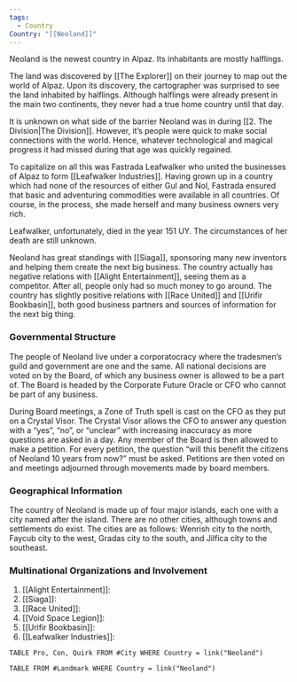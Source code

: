 ```yaml
---
tags:
  - Country
Country: "[[Neoland]]"
---
```

Neoland is the newest country in Alpaz. Its inhabitants are mostly halflings. 

The land was discovered by [[The Explorer]] on their journey to map out the world of Alpaz. Upon its discovery, the cartographer was surprised to see the land inhabited by halflings. Although halflings were already present in the main two continents, they never had a true home country until that day. 

It is unknown on what side of the barrier Neoland was in during [[2. The Division|The Division]]. However, it’s people were quick to make social connections with the world. Hence, whatever technological and magical progress it had missed during that age was quickly regained. 

To capitalize on all this was Fastrada Leafwalker who united the businesses of Alpaz to form [[Leafwalker Industries]]. Having grown up in a country which had none of the resources of either Gul and Nol, Fastrada ensured that basic and adventuring commodities were available in all countries. Of course, in the process, she made herself and many business owners very rich. 

 Leafwalker, unfortunately, died in the year 151 UY. The circumstances of her death are still unknown. 

Neoland has great standings with [[Siaga]], sponsoring many new inventors and helping them create the next big business. The country actually has negative relations with [[Alight Entertainment]], seeing them as a competitor. After all, people only had so much money to go around. The country has slightly positive relations with [[Race United]] and [[Urifir Bookbasin]], both good business partners and sources of information for the next big thing. 

### Governmental Structure

The people of Neoland live under a corporatocracy where the tradesmen’s guild and government are one and the same. All national decisions are voted on by the Board, of which any business owner is allowed to be a part of. The Board is headed by the Corporate Future Oracle or CFO who cannot be part of any business.

During Board meetings, a Zone of Truth spell is cast on the CFO as they put on a Crystal Visor. The Crystal Visor allows the CFO to answer any question with a “yes”, “no”, or “unclear” with increasing inaccuracy as more questions are asked in a day. Any member of the Board is then allowed to make a petition. For every petition, the question “will this benefit the citizens of Neoland 10 years from now?” must be asked. Petitions are then voted on and meetings adjourned through movements made by board members. 

### Geographical Information

The country of Neoland is made up of four major islands, each one with a city named after the island. There are no other cities, although towns and settlements do exist. The cities are as follows: Wenrish city to the north, Faycub city to the west, Gradas city to the south, and Jilfica city to the southeast.

### Multinational Organizations and Involvement

1. [[Alight Entertainment]]: 
2. [[Siaga]]: 
3. [[Race United]]: 
4. [[Void Space Legion]]: 
5. [[Urifir Bookbasin]]: 
6. [[Leafwalker Industries]]: 

```dataview
TABLE Pro, Con, Quirk FROM #City WHERE Country = link("Neoland")

```
```dataview
TABLE FROM #Landmark WHERE Country = link("Neoland")

```
